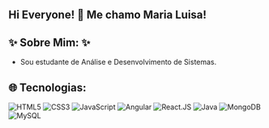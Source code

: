 ## Hi Everyone! 👾 Me chamo Maria Luisa! 

<!--
**marialuisamatos/marialuisamatos** is a ✨ _special_ ✨ repository because its `README.md` (this file) appears on your GitHub profile. -->
  ## ✨ Sobre Mim: ✨
- Sou estudante de Análise e Desenvolvimento de Sistemas.


## 🌐 Tecnologias:
  
![HTML5](https://img.shields.io/badge/html5-%23E34F26.svg?style=for-the-badge&logo=html5&logoColor=white)
![CSS3](https://img.shields.io/badge/css3-%231572B6.svg?style=for-the-badge&logo=css3&logoColor=white) 
![JavaScript](https://img.shields.io/badge/javascript-%23323330.svg?style=for-the-badge&logo=javascript&logoColor=%23F7DF1E)
![Angular](https://img.shields.io/badge/Angular-DD0031?style=for-the-badge&logo=angular&logoColor=white)
![React.JS](https://img.shields.io/badge/React-20232A?style=for-the-badge&logo=react&logoColor=61DAFB)
![Java](https://img.shields.io/badge/java-%23323330.svg?style=for-the-badge&logo=java&logoColor=%23F7DF1E)
![MongoDB](https://img.shields.io/badge/MongoDB-4EA94B?style=for-the-badge&logo=mongodb&logoColor=white) 
![MySQL](https://img.shields.io/badge/MySQL-4EA94B?style=for-the-badge&logo=mongodb&logoColor=white) 

